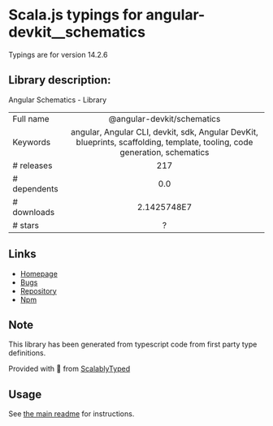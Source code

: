 
# Scala.js typings for angular-devkit__schematics

Typings are for version 14.2.6

## Library description:
Angular Schematics - Library

|                    |                 |
| ------------------ | :-------------: |
| Full name          | @angular-devkit/schematics |
| Keywords           | angular, Angular CLI, devkit, sdk, Angular DevKit, blueprints, scaffolding, template, tooling, code generation, schematics |
| # releases         | 217 |
| # dependents       | 0.0 |
| # downloads        | 2.1425748E7 |
| # stars            | ? |

## Links
- [Homepage](https://github.com/angular/angular-cli)
- [Bugs](https://github.com/angular/angular-cli/issues)
- [Repository](https://github.com/angular/angular-cli)
- [Npm](https://www.npmjs.com/package/%40angular-devkit%2Fschematics)
    


## Note
This library has been generated from typescript code from first party type definitions.

Provided with :purple_heart: from [ScalablyTyped](https://github.com/oyvindberg/ScalablyTyped)

## Usage
See [the main readme](../../readme.md) for instructions.


